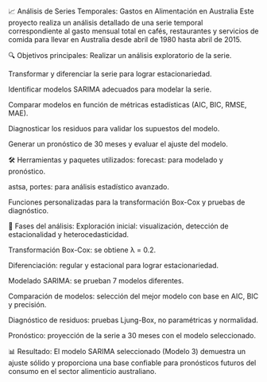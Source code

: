 📈 Análisis de Series Temporales: Gastos en Alimentación en Australia
Este proyecto realiza un análisis detallado de una serie temporal correspondiente al gasto mensual total en cafés, restaurantes y servicios de comida para llevar en Australia desde abril de 1980 hasta abril de 2015.

🔍 Objetivos principales:
Realizar un análisis exploratorio de la serie.

Transformar y diferenciar la serie para lograr estacionariedad.

Identificar modelos SARIMA adecuados para modelar la serie.

Comparar modelos en función de métricas estadísticas (AIC, BIC, RMSE, MAE).

Diagnosticar los residuos para validar los supuestos del modelo.

Generar un pronóstico de 30 meses y evaluar el ajuste del modelo.

🛠 Herramientas y paquetes utilizados:
forecast: para modelado y pronóstico.

astsa, portes: para análisis estadístico avanzado.

Funciones personalizadas para la transformación Box-Cox y pruebas de diagnóstico.

🔧 Fases del análisis:
Exploración inicial: visualización, detección de estacionalidad y heterocedasticidad.

Transformación Box-Cox: se obtiene λ = 0.2.

Diferenciación: regular y estacional para lograr estacionariedad.

Modelado SARIMA: se prueban 7 modelos diferentes.

Comparación de modelos: selección del mejor modelo con base en AIC, BIC y precisión.

Diagnóstico de residuos: pruebas Ljung-Box, no paramétricas y normalidad.

Pronóstico: proyección de la serie a 30 meses con el modelo seleccionado.

📊 Resultado:
El modelo SARIMA seleccionado (Modelo 3) demuestra un ajuste sólido y proporciona una base confiable para pronósticos futuros del consumo en el sector alimenticio australiano.
